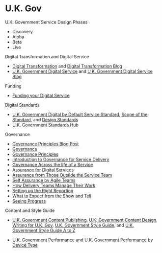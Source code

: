 # U.K. Gov

U.K. Government Service Design Phases
* Discovery
* Alpha
* Beta
* Live

Digital Transformation and Digital Service
* [Digital Transformation](https://www.gov.uk/transformation) and [Digital Transformation Blog](https://digitaltransformation.blog.gov.uk)
* [U.K. Government Digital Service](https://www.gov.uk/government/organisations/government-digital-service) and [U.K. Government Digital Service Blog](https://gds.blog.gov.uk)

Funding
* [Funding your Digital Service](https://www.gov.uk/service-manual/governance/funding-your-digital-service.html)

Digital Standards
* [U.K. Government Digital by Default Service Standard](https://www.gov.uk/service-manual/digital-by-default), [Scope of the Standard](https://www.gov.uk/service-manual/digital-by-default/scope-of-the-standard.html), and [Design Standards](https://www.gov.uk/design-principles)
* [U.K. Government Standards Hub](http://standards.data.gov.uk)

Governance
* [Governance Principles Blog Post](https://digitaltransformation.blog.gov.uk/2014/06/24/governance-principles) 
* [Governance](https://www.gov.uk/service-manual/governance/index.html)
* [Governance Principles](https://www.gov.uk/service-manual/governance/governance-principles.html)
* [Introduction to Governance for Service Delivery](https://www.gov.uk/service-manual/governance/introduction-to-governance-for-service-delivery.html)
* [Governance Across the life of a Service](https://www.gov.uk/service-manual/governance/governance-across-the-life-of-a-service.html)
* [Assurance for Digital Services](https://www.gov.uk/service-manual/governance/assurance-for-digital-services.html)
* [Assurance from Those Outside the Service Team](https://www.gov.uk/service-manual/governance/assurance-from-those-outside-the-service-team.html)
* [Self Assurance by Agile Teams](https://www.gov.uk/service-manual/governance/self-assurance-by-agile-teams.html)
* [How Delivery Teams Manage Their Work](https://www.gov.uk/service-manual/governance/how-delivery-teams-manage-their-work.html)
* [Setting up the Right Reporting](https://www.gov.uk/service-manual/governance/setting-up-the-right-reporting.html)
* [What to Expect from the Show and Tell](https://www.gov.uk/service-manual/governance/what-to-expect-from-the-show-and-tell.html)
* [Seeing Progress](https://www.gov.uk/service-manual/governance/seeing-progress.html)

Content and Style Guide
* [U.K. Government Content Publishing](https://www.gov.uk/government-digital-guidance/content-publishing), [U.K. Government Content Design](https://www.gov.uk/guidance/content-design), [Writing for U.K. Gov](https://www.gov.uk/guidance/content-design/writing-for-gov-uk), [U.K. Government Style Guide](https://www.gov.uk/guidance/style-guide), and [U.K. Government Style Guide A to Z](https://www.gov.uk/guidance/style-guide/a-to-z-of-gov-uk-style)

* [U.K. Government Performance](https://www.gov.uk/performance) and [U.K. Government Performance by Device Type](https://www.gov.uk/performance/site-activity/device-type)
